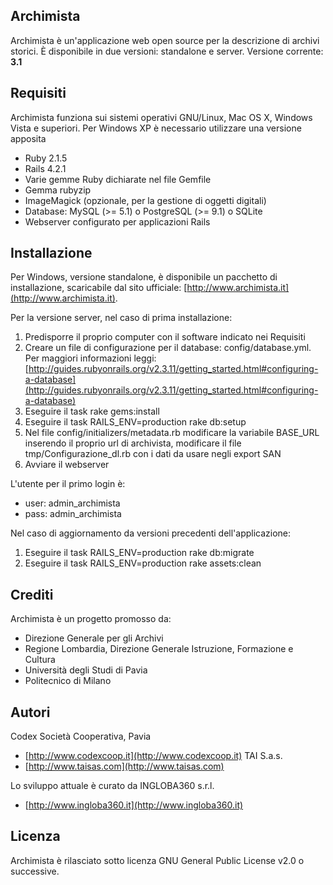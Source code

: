 ## Archimista
Archimista è un'applicazione web open source per la descrizione di archivi storici. È disponibile in due versioni: standalone e server.
Versione corrente: **3.1**

## Requisiti
Archimista funziona sui sistemi operativi GNU/Linux, Mac OS X, Windows Vista e superiori. Per Windows XP è necessario utilizzare una versione apposita

* Ruby 2.1.5
* Rails 4.2.1
* Varie gemme Ruby dichiarate nel file Gemfile
* Gemma rubyzip
* ImageMagick (opzionale, per la gestione di oggetti digitali)
* Database: MySQL (>= 5.1) o PostgreSQL (>= 9.1) o SQLite
* Webserver configurato per applicazioni Rails

## Installazione
Per Windows, versione standalone, è disponibile un pacchetto di installazione, scaricabile dal sito ufficiale: [http://www.archimista.it](http://www.archimista.it).

Per la versione server, nel caso di prima installazione:

1. Predisporre il proprio computer con il software indicato nei Requisiti
2. Creare un file di configurazione per il database: config/database.yml. Per maggiori informazioni leggi: [http://guides.rubyonrails.org/v2.3.11/getting_started.html#configuring-a-database](http://guides.rubyonrails.org/v2.3.11/getting_started.html#configuring-a-database)
3. Eseguire il task rake gems:install
4. Eseguire il task RAILS_ENV=production rake db:setup
5. Nel file config/initializers/metadata.rb modificare la variabile BASE_URL inserendo il proprio url di archivista, modificare il file tmp/Configurazione_dl.rb con i dati da usare negli export SAN
6. Avviare il webserver

L'utente per il primo login è:

* user: admin_archimista
* pass: admin_archimista

Nel caso di aggiornamento da versioni precedenti dell'applicazione:

1. Eseguire il task RAILS_ENV=production rake db:migrate
2. Eseguire il task RAILS_ENV=production rake assets:clean

## Crediti
Archimista è un progetto promosso da:

* Direzione Generale per gli Archivi
* Regione Lombardia, Direzione Generale Istruzione, Formazione e Cultura
* Università degli Studi di Pavia
* Politecnico di Milano

## Autori
Codex Società Cooperativa, Pavia
* [http://www.codexcoop.it](http://www.codexcoop.it)
TAI S.a.s.
* [http://www.taisas.com](http://www.taisas.com)

Lo sviluppo attuale è curato da INGLOBA360 s.r.l.
* [http://www.ingloba360.it](http://www.ingloba360.it)

## Licenza
Archimista è rilasciato sotto licenza GNU General Public License v2.0 o successive.
